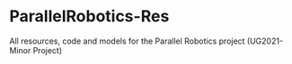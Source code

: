# ParallelRobotics-Res
All resources, code and models for the Parallel Robotics project (UG2021-Minor Project) 
